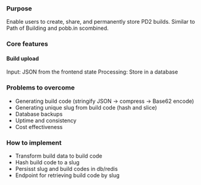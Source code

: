 ### Purpose

Enable users to create, share, and permanently store PD2 builds. Similar to Path of Building and pobb.in scombined.

### Core features

#### Build upload

Input: JSON from the frontend state
Processing: Store in a database

### Problems to overcome

- Generating build code (stringify JSON -> compress -> Base62 encode)
- Generating unique slug from build code (hash and slice)
- Database backups
- Uptime and consistency
- Cost effectiveness

### How to implement

- Transform build data to build code
- Hash build code to a slug
- Persisst slug and build codes in db/redis
- Endpoint for retrieving build code by slug